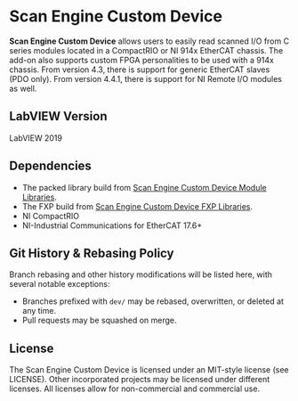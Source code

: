 # Scan Engine Custom Device

**Scan Engine Custom Device**  allows users to easily read scanned I/O from C series modules located in a CompactRIO or NI 914x EtherCAT chassis. The add-on also supports custom FPGA personalities to be used with a 914x chassis. From version 4.3, there is support for generic EtherCAT slaves (PDO only). From version 4.4.1, there is support for NI Remote I/O modules as well.

## LabVIEW Version

LabVIEW 2019

## Dependencies

- The packed library build from [Scan Engine Custom Device Module Libraries](https://github.com/ni/niveristand-scan-engine-module-libraries).
- The FXP build from [Scan Engine Custom Device FXP Libraries](https://github.com/ni/niveristand-scan-engine-fxp-libraries).
- NI CompactRIO
- NI-Industrial Communications for EtherCAT 17.6+

## Git History & Rebasing Policy
Branch rebasing and other history modifications will be listed here, with several notable exceptions:
- Branches prefixed with `dev/` may be rebased, overwritten, or deleted at any time.
- Pull requests may be squashed on merge.

## License

The Scan Engine Custom Device is licensed under an MIT-style license (see LICENSE). Other incorporated projects may be licensed under different licenses. All licenses allow for non-commercial and commercial use.
